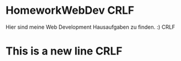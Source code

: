# HomeworkWebDev CRLF
Hier sind meine Web Development Hausaufgaben zu finden. :) CRLF
# This is a new line CRLF
